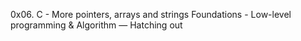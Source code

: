 0x06. C - More pointers, arrays and strings
 Foundations - Low-level programming & Algorithm ― Hatching out